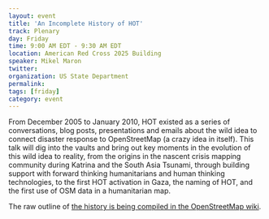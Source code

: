 ```yaml
---
layout: event
title: 'An Incomplete History of HOT'
track: Plenary
day: Friday
time: 9:00 AM EDT - 9:30 AM EDT
location: American Red Cross 2025 Building
speaker: Mikel Maron
twitter: 
organization: US State Department
permalink: 
tags: [friday]
category: event
---
```


From December 2005 to January 2010, HOT existed as a series of conversations, blog posts, presentations and emails about the wild idea to connect disaster response to OpenStreetMap (a crazy idea in itself). This talk will dig into the vaults and bring out key moments in the evolution of this wild idea to reality, from the origins in the nascent crisis mapping community during Katrina and the South Asia Tsunami, through building support with forward thinking humanitarians and human thinking technologies, to the first HOT activation in Gaza, the naming of HOT, and the first use of OSM data in a humanitarian map.

The raw outline of <a href="http://wiki.openstreetmap.org/wiki/Humanitarian_OSM_Team/History">the history is being compiled in the OpenStreetMap wiki</a>.
